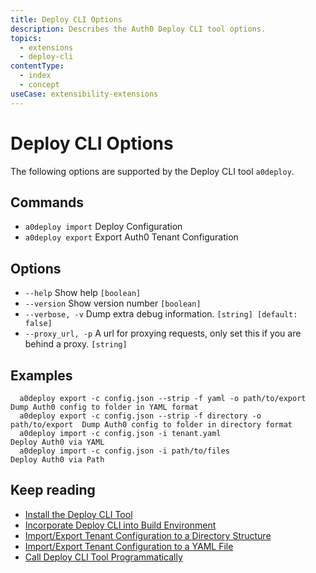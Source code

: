 ```yaml
---
title: Deploy CLI Options
description: Describes the Auth0 Deploy CLI tool options.
topics:
  - extensions
  - deploy-cli
contentType:
  - index
  - concept
useCase: extensibility-extensions
---
```

# Deploy CLI Options

The following options are supported by the Deploy CLI tool `a0deploy`.

## Commands

- `a0deploy import` Deploy Configuration
- `a0deploy export` Export Auth0 Tenant Configuration

## Options
- `--help` Show help  `[boolean]`
- `--version` Show version number  `[boolean]`
- `--verbose, -v` Dump extra debug information.  `[string] [default: false]`
- `--proxy_url, -p` A url for proxying requests, only set this if you are behind a proxy.  `[string]`

## Examples

```
  a0deploy export -c config.json --strip -f yaml -o path/to/export       Dump Auth0 config to folder in YAML format
  a0deploy export -c config.json --strip -f directory -o path/to/export  Dump Auth0 config to folder in directory format
  a0deploy import -c config.json -i tenant.yaml                          Deploy Auth0 via YAML
  a0deploy import -c config.json -i path/to/files                        Deploy Auth0 via Path
```

## Keep reading

* [Install the Deploy CLI Tool](/extensions/deploy-cli/guides/install-deploy-cli)
* [Incorporate Deploy CLI into Build Environment](/extensions/deploy-cli/guides/incorporate-deploy-cli-into-build-environment)
* [Import/Export Tenant Configuration to a Directory Structure](/extensions/deploy-cli/guides/import-export-directory-structure)
* [Import/Export Tenant Configuration to a YAML File](/extensions/deploy-cli/guides/import-export-yaml-file)
* [Call Deploy CLI Tool Programmatically](/extensions/deploy-cli/guides/call-deploy-cli-programmatically)
